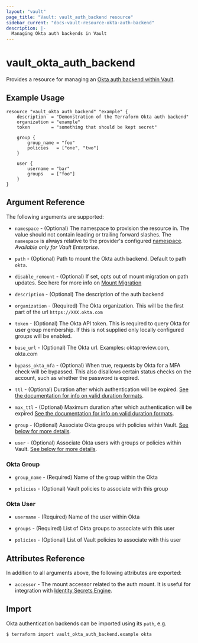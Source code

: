 ```yaml
---
layout: "vault"
page_title: "Vault: vault_auth_backend resource"
sidebar_current: "docs-vault-resource-okta-auth-backend"
description: |-
  Managing Okta auth backends in Vault
---
```


# vault\_okta\_auth\_backend

Provides a resource for managing an
[Okta auth backend within Vault](https://www.vaultproject.io/docs/auth/okta.html).

## Example Usage

```hcl
resource "vault_okta_auth_backend" "example" {
    description  = "Demonstration of the Terraform Okta auth backend"
    organization = "example"
    token        = "something that should be kept secret"
    
    group {
        group_name = "foo"
        policies   = ["one", "two"]
    }
    
    user {
        username = "bar"
        groups   = ["foo"]
    }
}
```

## Argument Reference

The following arguments are supported:

* `namespace` - (Optional) The namespace to provision the resource in.
  The value should not contain leading or trailing forward slashes.
  The `namespace` is always relative to the provider's configured [namespace](/docs/providers/vault#namespace).
   *Available only for Vault Enterprise*.

* `path` - (Optional) Path to mount the Okta auth backend. Default to path `okta`.

* `disable_remount` - (Optional) If set, opts out of mount migration on path updates.
  See here for more info on [Mount Migration](https://www.vaultproject.io/docs/concepts/mount-migration)

* `description` - (Optional) The description of the auth backend

* `organization` - (Required) The Okta organization. This will be the first part of the url `https://XXX.okta.com`

* `token` - (Optional) The Okta API token. This is required to query Okta for user group membership.
If this is not supplied only locally configured groups will be enabled.

* `base_url` - (Optional) The Okta url. Examples: oktapreview.com, okta.com

* `bypass_okta_mfa` - (Optional) When true, requests by Okta for a MFA check will be bypassed. This also disallows certain status checks on the account, such as whether the password is expired.

* `ttl` - (Optional) Duration after which authentication will be expired.
[See the documentation for info on valid duration formats](https://golang.org/pkg/time/#ParseDuration).

* `max_ttl` - (Optional) Maximum duration after which authentication will be expired
[See the documentation for info on valid duration formats](https://golang.org/pkg/time/#ParseDuration).

* `group` - (Optional) Associate Okta groups with policies within Vault.
[See below for more details](#okta-group). 

* `user` - (Optional) Associate Okta users with groups or policies within Vault.
[See below for more details](#okta-user). 

### Okta Group

* `group_name` - (Required) Name of the group within the Okta

* `policies` - (Optional) Vault policies to associate with this group

### Okta User

* `username` - (Required) Name of the user within Okta

* `groups` - (Required) List of Okta groups to associate with this user

* `policies` - (Optional) List of Vault policies to associate with this user

## Attributes Reference

In addition to all arguments above, the following attributes are exported:

* `accessor` - The mount accessor related to the auth mount. It is useful for integration with [Identity Secrets Engine](https://www.vaultproject.io/docs/secrets/identity/index.html).

## Import

Okta authentication backends can be imported using its `path`, e.g.

```
$ terraform import vault_okta_auth_backend.example okta
```
